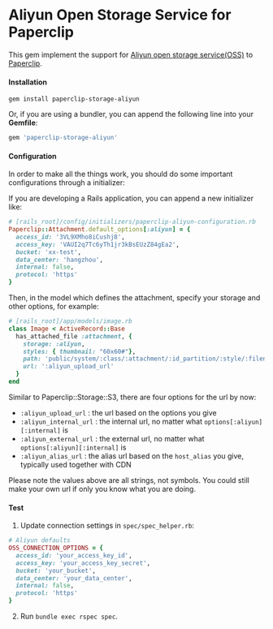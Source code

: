 Aliyun Open Storage Service for Paperclip
===
This gem implement the support for [Aliyun open storage service(OSS)](http://oss.aliyun.com) to [Paperclip](https://github.com/thoughtbot/paperclip).

#### Installation
```shell
gem install paperclip-storage-aliyun
```
Or, if you are using a bundler, you can append the following line into your **Gemfile**:
```ruby
gem 'paperclip-storage-aliyun'
```

#### Configuration
In order to make all the things work, you should do some important configurations through a initializer:

If you are developing a Rails application, you can append a new initializer like:
```ruby
# [rails_root]/config/initializers/paperclip-aliyun-configuration.rb
Paperclip::Attachment.default_options[:aliyun] = {
  access_id: '3VL9XMho8iCushj8',
  access_key: 'VAUI2q7Tc6yTh1jr3kBsEUzZ84gEa2',
  bucket: 'xx-test',
  data_center: 'hangzhou',
  internal: false,
  protocol: 'https'
}
```
Then, in the model which defines the attachment, specify your storage and other options, for example:
```ruby
# [rails_root]/app/models/image.rb
class Image < ActiveRecord::Base
  has_attached_file :attachment, {
    storage: :aliyun,
    styles: { thumbnail: "60x60#"},
    path: 'public/system/:class/:attachment/:id_partition/:style/:filename',
    url: ':aliyun_upload_url'
  }
end
```

Similar to Paperclip::Storage::S3, there are four options for the url by now:
- `:aliyun_upload_url` : the url based on the options you give
- `:aliyun_internal_url` : the internal url, no matter what `options[:aliyun][:internal]` is
- `:aliyun_external_url` : the external url, no matter what `options[:aliyun][:internal]` is
- `:aliyun_alias_url` : the alias url based on the `host_alias` you give, typically used together with CDN

Please note the values above are all strings, not symbols. You could still make your own url if only you know what you are doing.

#### Test
1. Update connection settings in `spec/spec_helper.rb`:

  ```ruby
  # Aliyun defaults
  OSS_CONNECTION_OPTIONS = {
    access_id: 'your_access_key_id',
    access_key: 'your_access_key_secret',
    bucket: 'your_bucket',
    data_center: 'your_data_center',
    internal: false,
    protocol: 'https'
  }
  ```

2. Run `bundle exec rspec spec`.
